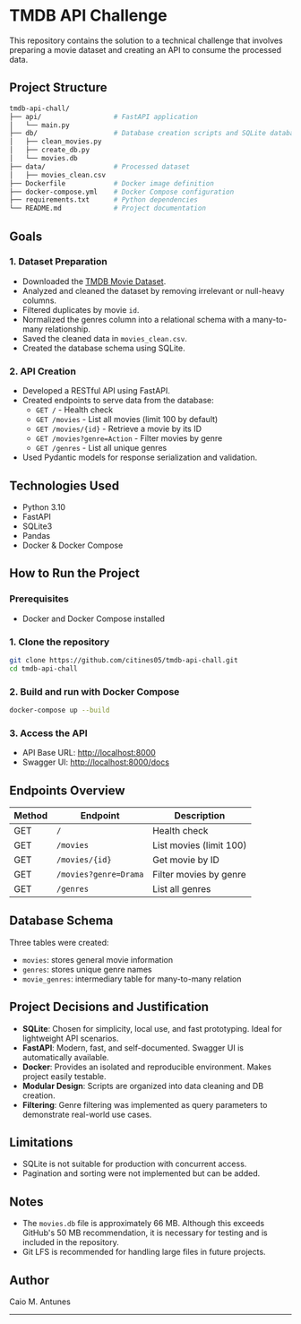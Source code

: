 # TMDB API Challenge

This repository contains the solution to a technical challenge that involves preparing a movie dataset and creating an API to consume the processed data.

## Project Structure

```bash
tmdb-api-chall/
├── api/                  # FastAPI application
│   └── main.py
├── db/                   # Database creation scripts and SQLite database
│   ├── clean_movies.py
│   ├── create_db.py
│   └── movies.db
├── data/                 # Processed dataset
│   ├── movies_clean.csv
├── Dockerfile            # Docker image definition
├── docker-compose.yml    # Docker Compose configuration
├── requirements.txt      # Python dependencies
└── README.md             # Project documentation
```

## Goals

### 1. Dataset Preparation

- Downloaded the [TMDB Movie Dataset](https://www.kaggle.com/datasets/asaniczka/tmdb-movies-dataset-2023-930k-movies).
- Analyzed and cleaned the dataset by removing irrelevant or null-heavy columns.
- Filtered duplicates by movie `id`.
- Normalized the genres column into a relational schema with a many-to-many relationship.
- Saved the cleaned data in `movies_clean.csv`.
- Created the database schema using SQLite.

### 2. API Creation

- Developed a RESTful API using FastAPI.
- Created endpoints to serve data from the database:
  - `GET /` - Health check
  - `GET /movies` - List all movies (limit 100 by default)
  - `GET /movies/{id}` - Retrieve a movie by its ID
  - `GET /movies?genre=Action` - Filter movies by genre
  - `GET /genres` - List all unique genres
- Used Pydantic models for response serialization and validation.

## Technologies Used

- Python 3.10
- FastAPI
- SQLite3
- Pandas
- Docker & Docker Compose

## How to Run the Project

### Prerequisites

- Docker and Docker Compose installed

### 1. Clone the repository

```bash
git clone https://github.com/citines05/tmdb-api-chall.git
cd tmdb-api-chall
```

### 2. Build and run with Docker Compose

```bash
docker-compose up --build
```

### 3. Access the API

- API Base URL: [http://localhost:8000](http://localhost:8000)
- Swagger UI: [http://localhost:8000/docs](http://localhost:8000/docs)

## Endpoints Overview

| Method | Endpoint              | Description                    |
|--------|------------------------|--------------------------------|
| GET    | `/`                   | Health check                   |
| GET    | `/movies`             | List movies (limit 100)        |
| GET    | `/movies/{id}`        | Get movie by ID                |
| GET    | `/movies?genre=Drama` | Filter movies by genre         |
| GET    | `/genres`             | List all genres                |

## Database Schema

Three tables were created:

- `movies`: stores general movie information
- `genres`: stores unique genre names
- `movie_genres`: intermediary table for many-to-many relation

## Project Decisions and Justification

- **SQLite**: Chosen for simplicity, local use, and fast prototyping. Ideal for lightweight API scenarios.
- **FastAPI**: Modern, fast, and self-documented. Swagger UI is automatically available.
- **Docker**: Provides an isolated and reproducible environment. Makes project easily testable.
- **Modular Design**: Scripts are organized into data cleaning and DB creation.
- **Filtering**: Genre filtering was implemented as query parameters to demonstrate real-world use cases.

## Limitations

- SQLite is not suitable for production with concurrent access.
- Pagination and sorting were not implemented but can be added.

## Notes

- The `movies.db` file is approximately 66 MB. Although this exceeds GitHub's 50 MB recommendation, it is necessary for testing and is included in the repository.
- Git LFS is recommended for handling large files in future projects.

## Author

Caio M. Antunes

---
